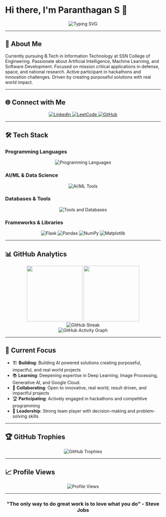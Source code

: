 # Hi there, I'm Paranthagan S 👋

<div align="center">
  <img src="https://readme-typing-svg.herokuapp.com?font=Fira+Code&weight=500&size=22&pause=1000&color=00D4FF&center=true&vCenter=true&width=600&lines=IT+Undergraduate+at+SSN+College;AI%2FML+Enthusiast;Hackathon+Innovator;Deep+Learning+and+GenAI+Explorer" alt="Typing SVG" />
</div>

---

## 🚀 About Me

Currently pursuing B.Tech in Information Technology at SSN College of Engineering. Passionate about Artificial Intelligence, Machine Learning, and Software Development. Focused on mission critical applications in defense, space, and national research. Active participant in hackathons and innovation challenges. Driven by creating purposeful solutions with real world impact.

---

## 🌐 Connect with Me

<div align="center">
  <a href="https://www.linkedin.com/in/paranthagan-s-6477b7257/" target="_blank">
    <img src="https://img.shields.io/badge/LinkedIn-0077B5?style=for-the-badge&logo=linkedin&logoColor=white" alt="LinkedIn"/>
  </a>
  <a href="https://leetcode.com/u/paranthagan_s/" target="_blank">
    <img src="https://img.shields.io/badge/LeetCode-FFA116?style=for-the-badge&logo=leetcode&logoColor=black" alt="LeetCode"/>
  </a>
  <a href="https://github.com/paranthagan78" target="_blank">
    <img src="https://img.shields.io/badge/GitHub-100000?style=for-the-badge&logo=github&logoColor=white" alt="GitHub"/>
  </a>
</div>

---

## 🛠️ Tech Stack

### Programming Languages
<div align="center">
  <img src="https://skillicons.dev/icons?i=python,html,css,c,java,js" alt="Programming Languages"/>
</div>

### AI/ML & Data Science
<div align="center">
  <img src="https://skillicons.dev/icons?i=tensorflow,pytorch,sklearn,scipy" alt="AI/ML Tools"/>
</div>

### Databases & Tools
<div align="center">
  <img src="https://skillicons.dev/icons?i=mysql,sqlite,git,postman,arduino" alt="Tools and Databases"/>
</div>

### Frameworks & Libraries
<div align="center">
  <img src="https://img.shields.io/badge/Flask-000000?style=for-the-badge&logo=flask&logoColor=white" alt="Flask"/>
  <img src="https://img.shields.io/badge/Pandas-150458?style=for-the-badge&logo=pandas&logoColor=white" alt="Pandas"/>
  <img src="https://img.shields.io/badge/NumPy-013243?style=for-the-badge&logo=numpy&logoColor=white" alt="NumPy"/>
  <img src="https://img.shields.io/badge/Matplotlib-11557c?style=for-the-badge&logo=matplotlib&logoColor=white" alt="Matplotlib"/>
</div>

---

## 📊 GitHub Analytics
<div align="center">
  <img height="180em" src="https://github-readme-stats.vercel.app/api?username=paranthagan78&show_icons=true&theme=tokyonight&include_all_commits=true&count_private=true&hide_border=true"/>
  <img height="180em" src="https://github-readme-stats.vercel.app/api/top-langs/?username=paranthagan78&layout=compact&langs_count=8&theme=tokyonight&hide_border=true"/>
</div>
<div align="center">
  <img src="https://github-readme-streak-stats.herokuapp.com?user=paranthagan78&theme=tokyonight&hide_border=true" alt="GitHub Streak"/>
</div>
<div align="center">
  <img src="https://github-readme-activity-graph.vercel.app/graph?username=paranthagan78&theme=tokyo-night&hide_border=true&area=true" alt="GitHub Activity Graph"/>
</div>

---

## 🎯 Current Focus

- 🏗️ **Building**: Building AI powered solutions creating purposeful, impactful, and real world projects
- 📚 **Learning**: Deepening expertise in Deep Learning, Image Processing, Generative AI, and Google Cloud.
- 🤝 **Collaborating**: Open to innovative, real world, result driven, and impactful projects
- 🏆 **Participating**: Actively engaged in hackathons and competitive programming
- 👥 **Leadership**: Strong team player with decision-making and problem-solving skills

---

## 🏆 GitHub Trophies

<div align="center">
  <img src="https://github-profile-trophy.vercel.app/?username=paranthagan78&theme=tokyonight&no-frame=true&no-bg=false&margin-w=4&row=2&column=4" alt="GitHub Trophies"/>
</div>

---

## 📈 Profile Views

<div align="center">
  <img src="https://komarev.com/ghpvc/?username=paranthagan78&label=Profile%20views&color=0e75b6&style=for-the-badge" alt="Profile Views"/>
</div>

---

<div align="center">
  <h3>"The only way to do great work is to love what you do" - Steve Jobs</h3>
</div>
